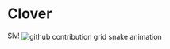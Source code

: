 # Clover
Slv!
<picture align="center">
  <source media="(prefers-color-scheme: dark)" srcset="https://raw.githubusercontent.com/clover9999/clover9999/output/github-contribution-grid-snake-dark.svg">
  <source media="(prefers-color-scheme: light)" srcset="https://raw.githubusercontent.com/clover9999/clover9999/output/github-contribution-grid-snake-dark.svg">
  <img align="center" alt="github contribution grid snake animation" src="https://raw.githubusercontent.com/clover9999/clover9999/output/github-contribution-grid-snake.svg">
</picture>
